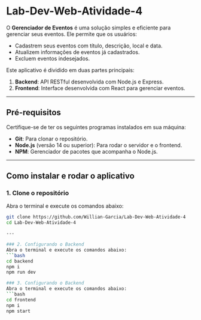 # Lab-Dev-Web-Atividade-4

O **Gerenciador de Eventos** é uma solução simples e eficiente para gerenciar seus eventos. Ele permite que os usuários:

- Cadastrem seus eventos com título, descrição, local e data.
- Atualizem informações de eventos já cadastrados.
- Excluem eventos indesejados.

Este aplicativo é dividido em duas partes principais:
1. **Backend**: API RESTful desenvolvida com Node.js e Express.
2. **Frontend**: Interface desenvolvida com React para gerenciar eventos.

---

## Pré-requisitos

Certifique-se de ter os seguintes programas instalados em sua máquina:
- **Git**: Para clonar o repositório.
- **Node.js** (versão 14 ou superior): Para rodar o servidor e o frontend.
- **NPM**: Gerenciador de pacotes que acompanha o Node.js.

---

## Como instalar e rodar o aplicativo

### 1. Clone o repositório
Abra o terminal e execute os comandos abaixo:
```bash
git clone https://github.com/Willian-Garcia/Lab-Dev-Web-Atividade-4
cd Lab-Dev-Web-Atividade-4

---

### 2. Configurando o Backend
Abra o terminal e execute os comandos abaixo:
```bash
cd backend
npm i 
npm run dev

### 3. Configurando o Backend
Abra o terminal e execute os comandos abaixo:
```bash
cd frontend
npm i 
npm start


